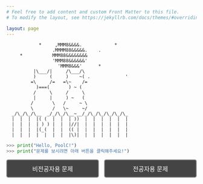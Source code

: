 ```yaml
---
# Feel free to add content and custom Front Matter to this file.
# To modify the layout, see https://jekyllrb.com/docs/themes/#overriding-theme-defaults

layout: page
---
```


```
            *     ,MMM8&&&&.            *
                 .MMMM88&&&&&.    .
     *           MMM88&&&&&&&&
                 'MMM88&&&&&&'
                   'MMM8&&&'      *
          |\___/|     /\___/\
          )     (     )    ~( .             '
         =\     /=   =\~    /=
           )===(       ) ~ (
          /     \     /     \
          |     |     ) ~   (
         /       \   /     ~ \
         \       /   \~     ~/
  _/\_/\_/\__  _/_/\_/\__~__/_/\_/\_/\_/\_/\_
  |  |  |  |( (  |  |  | ))  |  |  |  |  |  |
  |  |  |  | ) ) |  |  |//|  |  |  |  |  |  |
  |  |  |  |(_(  |  |  (( |  |  |  |  |  |  |
  |  |  |  |  |  |  |  |\)|  |  |  |  |  |  |
```

```python
>>> print("Hello, PoolC!")
>>> print("문제를 보시려면 아래 버튼을 클릭해주세요!")
```

<div style="display: flex; justify-content: center; gap: 1em">
<button id="non-major-problem-btn" style="width: 50%">비전공자용 문제</button>
<button id="major-problem-btn" style="width: 50%">전공자용 문제</button>
</div>

<script type="text/javascript">
  var majorProblemUrls = [
    {% for problem in site.major %}
      "{{ problem.url }}"{% if forloop.last == false %},{% endif %}
    {% endfor %}
  ];

  var nonMajorProblemUrls = [
    {% for problem in site.non_major %}
      "{{ problem.url }}"{% if forloop.last == false %},{% endif %}
    {% endfor %}
  ];

  document.getElementById("major-problem-btn").onclick = function() {
    var randomIndex = Math.floor(Math.random() * majorProblemUrls.length);
    var randomUrl = majorProblemUrls[randomIndex];
    window.location.href = randomUrl;
  };

  document.getElementById("non-major-problem-btn").onclick = function() {
    var randomIndex = Math.floor(Math.random() * nonMajorProblemUrls.length);
    var randomUrl = nonMajorProblemUrls[randomIndex];
    window.location.href = randomUrl;
  };
</script>

<style>
button {
  background-color: #444;
  color: #fff;
  border: 2px solid #888;
  padding: 10px 20px;
  text-align: center;
  text-decoration: none;
  display: inline-block;
  font-size: 16px;
  font-family: Arial, sans-serif;
  cursor: pointer;
  border-radius: 5px;
  transition: background-color 0.3s ease, color 0.3s ease;
}

button:hover {
  background-color: #555;
  color: #ddd;
  border-color: #aaa;
}

button:active {
  background-color: #333;
  border-color: #777;
}
</style>
